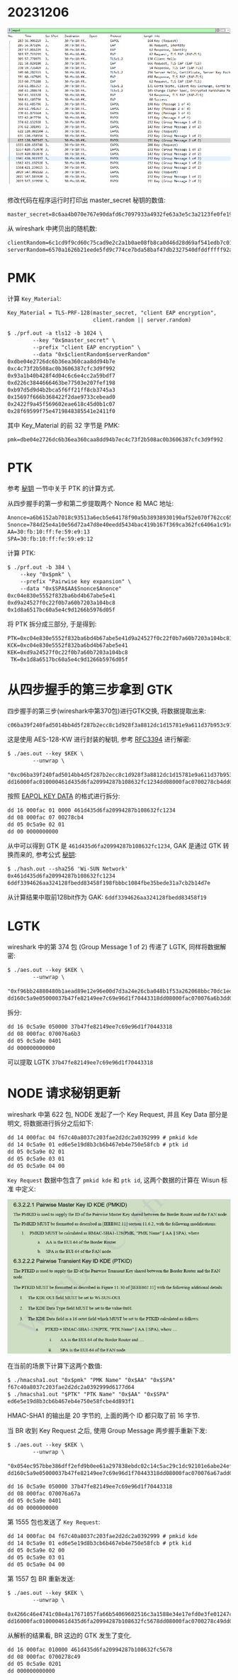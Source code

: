 20231206
========

![EAPOL](./pic/filter_eapol.png)

修改代码在程序运行时打印出 master_secret 秘钥的数值:

```
master_secret=8c6aa4b070e767e90dafd6c7097933a4932fe63a3e5c3a2123fe0fe192facd82c91586892f0aa2cb8c7724d55db4ba22
```

从 wireshark 中拷贝出的随机数:

```
clientRandom=6c1cd9f9cd60c75cad9e2c2a1b0ae08fb8ca0d46d28d69af541edb7c0107b7c8
serverRandom=6570a1626b21eede5fd9c774ce7bda58baf47db2327540dfddfffff92ae3f1db
```

# PMK

计算 `Key_Material`:

```
Key_Material = TLS-PRF-128(master_secret, "client EAP encryption",
                           client.random || server.random)
```

```console
$ ./prf.out -a tls12 -b 1024 \
        --key "0x$master_secret" \
        --prefix "client EAP encryption" \
        --data "0x$clientRandom$serverRandom"
0xdbe04e2726dc6b36ea360caa8dd94b7e
0xc4c73f2b508ac0b3606387cfc3d9f992
0x93a1b40b428f4d04c6c6e4cc2a59bdf7
0xd226c3844666463be77503e207fef198
0xb97d5d9d4b2bca5f6ff21ff8cb3745a3
0x15697f666b368422f2dae9733cebead0
0x2422f9a45f569602eae618c45d0b1c07
0x28f69599f75e4719848385541e2411f0
```

其中 Key_Material 的前 32 字节是 PMK:

```
pmk=dbe04e2726dc6b36ea360caa8dd94b7ec4c73f2b508ac0b3606387cfc3d9f992
```

# PTK

参考 [秘钥](../../key/README.md) 一节中关于 PTK 的计算方式.

从四步握手的第一步和第二步提取两个 Nonce 和 MAC 地址:

```
Anonce=a6b6152ab7018c93513a6ecb5e64178f90a5b38938930190af52e070f762cc65
Snonce=784d25e4a10e56d72a47d8e40eedd5434bac419b167f369ca362fc6406a1c91e
AA=30:fb:10:ff:fe:59:e9:13
SPA=30:fb:10:ff:fe:59:e9:12
```

计算 PTK:

```console
$ ./prf.out -b 384 \
	--key "0x$pmk" \
	--prefix "Pairwise key expansion" \
	--data "0x$SPA$AA$Snonce$Anonce"
0xc04e830e5552f832ba6bd4b67abe5e41
0xd9a24527f0c22f0b7a60b7203a104bc8
0x1d8a6517bc60a5e4c9d1266b5976d05f
```

将 PTK 拆分成三部分, 于是得到:

```
PTK=0xc04e830e5552f832ba6bd4b67abe5e41d9a24527f0c22f0b7a60b7203a104bc81d8a6517bc60a5e4c9d1266b5976d05f
KCK=0xc04e830e5552f832ba6bd4b67abe5e41
KEK=0xd9a24527f0c22f0b7a60b7203a104bc8
 TK=0x1d8a6517bc60a5e4c9d1266b5976d05f
```

# 从四步握手的第三步拿到 GTK

四步握手的第三步(wireshark中第370包)进行GTK交换, 将数据提取出来:

```
c06ba39f240fad5014bb4d5f287b2ecc8c1d928f3a8812dc1d15781e9a611d37b953c97443733d26f2c89c96546f92de42d2fcf5248df959
```

这是使用 AES-128-KW 进行封装的秘钥, 参考 [RFC3394](../../aes/RFC3394.md) 进行解密:

```console
$ ./aes.out --key $KEK \
        --unwrap \
        "0xc06ba39f240fad5014bb4d5f287b2ecc8c1d928f3a8812dc1d15781e9a611d37b953c97443733d26f2c89c96546f92de42d2fcf5248df959"
dd16000fac010000461d435d6fa20994287b108632fc1234dd08000fac0700278cb4dd050c5a9e0201dd000000000000
```

按照 [EAPOL KEY DATA](../../wireshark/eapol_key_data.md) 的格式进行拆分:

```
dd 16 000fac 01 0000 461d435d6fa20994287b108632fc1234
dd 08 000fac 07 00278cb4
dd 05 0c5a9e 02 01
dd 00 0000000000
```

从中可以得到 GTK 是 `461d435d6fa20994287b108632fc1234`, GAK 是通过 GTK 转换而来的,
参考公式 [秘钥](../../key/README.md):

```console
$ ./hash.out --sha256 'Wi-SUN Network' 0x461d435d6fa20994287b108632fc1234
6ddf3394626aa324128fbedd83458f198fbbbc1084fbe35bede31a7cb2b14d7e
```

从计算结果中取前128bit作为 GAK: `6ddf3394626aa324128fbedd83458f19`

# LGTK

wireshark 中的第 374 包 (Group Message 1 of 2) 传递了 LGTK, 同样将数据解密:

```console
$ ./aes.out --key $KEK \
        --unwrap \
        "0xf96bb24880480b1aead89e12e96e00d7d3a24e26cba048b1f53a262068bbc70dc1ed80936e82afc1462c8946ace05243e94031e94c1789fb"
dd160c5a9e05000037b47fe82149ee7c69e96d1f70443318dd08000fac070076a6b3dd050c5a9e0401dd000000000000
```

拆分:

```
dd 16 0c5a9e 050000 37b47fe82149ee7c69e96d1f70443318
dd 08 000fac 070076a6b3
dd 05 0c5a9e 0401
dd 000000000000
```

可以提取 LGTK `37b47fe82149ee7c69e96d1f70443318`

# NODE 请求秘钥更新

wireshark 中第 622 包, NODE 发起了一个 Key Request, 并且 Key Data 部分是明文,
将数据进行拆分之后如下:

```
dd 14 000fac 04 f67c40a8037c203fae2d2dc2a0392999 # pmkid kde
dd 14 0c5a9e 01 ed6e5e19d8b3cb6b467eb4e750e58fcb # ptk id
dd 05 0c5a9e 02 01
dd 05 0c5a9e 03 01
dd 05 0c5a9e 04 00
```

`Key Request` 数据中包含了 `pmkid kde` 和 `ptk id`, 这两个数据的计算在 Wisun 标准
中定义:

![PMKID](./pic/pmkid_ptkid.png)

在当前的场景下计算下这两个数值:

```console
$ ./hmacsha1.out "0x$pmk" "PMK Name" "0x$AA" "0x$SPA"
f67c40a8037c203fae2d2dc2a0392999d6177d64
$ ./hmacsha1.out "$PTK" "PTK Name" "0x$AA" "0x$SPA"
ed6e5e19d8b3cb6b467eb4e750e58fcbe4d893f1
```

HMAC-SHA1 的输出是 20 字节的, 上面的两个 ID 都只取了前 16 字节.

当 BR 收到 Key Request 之后, 使用 Group Message 两步握手重新下发:

```console
$ ./aes.out --key $KEK \
        --unwrap \
        "0x054ec957bbe386dff2efd9b0ee61a297838ebdc02c14c5ac29c1dc92101e6abe24ef91e7010e4eb9390e3adc272ecfcf018ebe782c899961"
dd160c5a9e05000037b47fe82149ee7c69e96d1f70443318dd08000fac070076a67add050c5a9e0401dd000000000000
```

```
dd 16 0c5a9e 050000 37b47fe82149ee7c69e96d1f70443318
dd 08 000fac 070076a67a
dd 05 0c5a9e 0401
dd 00 0000000000
```

第 1555 包也发送了 `Key Request`:

```
dd 14 000fac 04 f67c40a8037c203fae2d2dc2a0392999 # pmkid kde
dd 14 0c5a9e 01 ed6e5e19d8b3cb6b467eb4e750e58fcb # ptk kid
dd 05 0c5a9e 02 00
dd 05 0c5a9e 03 01
dd 05 0c5a9e 04 00
```

第 1557 包 BR 重新发送:

```console
$ ./aes.out --key $KEK \
        --unwrap \
        0x4266c46e4741c08e4a17671057fa66b54069602516c3a1588e34e17efd0e3fe01247c664666f23881d3f51b0e6c61a52cb64fcadbcc5cce3
dd16000fac010000461d435d6fa20994287b108632fc5678dd08000fac0700278c49dd050c5a9e0201dd000000000000
```

从解析的结果看, BR 这边的 GTK 发生了变化.

```
dd 16 000fac 010000 461d435d6fa20994287b108632fc5678
dd 08 000fac 0700278c49
dd 05 0c5a9e 0201
dd 000000000000
```